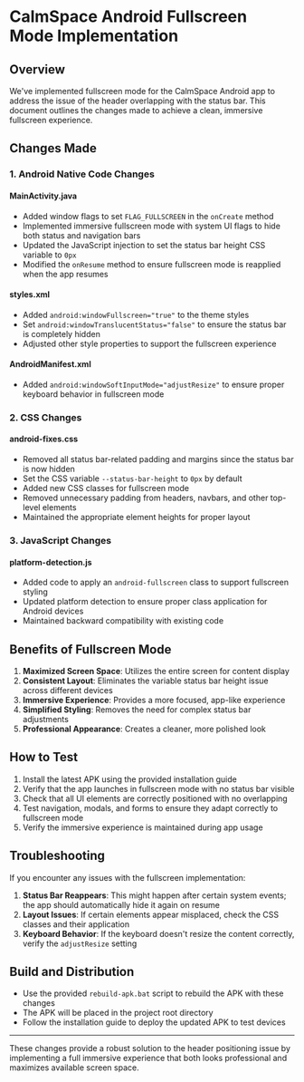# CalmSpace Android Fullscreen Mode Implementation

## Overview

We've implemented fullscreen mode for the CalmSpace Android app to address the issue of the header overlapping with the status bar. This document outlines the changes made to achieve a clean, immersive fullscreen experience.

## Changes Made

### 1. Android Native Code Changes

#### MainActivity.java
- Added window flags to set `FLAG_FULLSCREEN` in the `onCreate` method
- Implemented immersive fullscreen mode with system UI flags to hide both status and navigation bars
- Updated the JavaScript injection to set the status bar height CSS variable to `0px`
- Modified the `onResume` method to ensure fullscreen mode is reapplied when the app resumes

#### styles.xml
- Added `android:windowFullscreen="true"` to the theme styles
- Set `android:windowTranslucentStatus="false"` to ensure the status bar is completely hidden
- Adjusted other style properties to support the fullscreen experience

#### AndroidManifest.xml
- Added `android:windowSoftInputMode="adjustResize"` to ensure proper keyboard behavior in fullscreen mode

### 2. CSS Changes

#### android-fixes.css
- Removed all status bar-related padding and margins since the status bar is now hidden
- Set the CSS variable `--status-bar-height` to `0px` by default
- Added new CSS classes for fullscreen mode
- Removed unnecessary padding from headers, navbars, and other top-level elements
- Maintained the appropriate element heights for proper layout

### 3. JavaScript Changes

#### platform-detection.js
- Added code to apply an `android-fullscreen` class to support fullscreen styling
- Updated platform detection to ensure proper class application for Android devices
- Maintained backward compatibility with existing code

## Benefits of Fullscreen Mode

1. **Maximized Screen Space**: Utilizes the entire screen for content display
2. **Consistent Layout**: Eliminates the variable status bar height issue across different devices
3. **Immersive Experience**: Provides a more focused, app-like experience
4. **Simplified Styling**: Removes the need for complex status bar adjustments
5. **Professional Appearance**: Creates a cleaner, more polished look

## How to Test

1. Install the latest APK using the provided installation guide
2. Verify that the app launches in fullscreen mode with no status bar visible
3. Check that all UI elements are correctly positioned with no overlapping
4. Test navigation, modals, and forms to ensure they adapt correctly to fullscreen mode
5. Verify the immersive experience is maintained during app usage

## Troubleshooting

If you encounter any issues with the fullscreen implementation:

1. **Status Bar Reappears**: This might happen after certain system events; the app should automatically hide it again on resume
2. **Layout Issues**: If certain elements appear misplaced, check the CSS classes and their application
3. **Keyboard Behavior**: If the keyboard doesn't resize the content correctly, verify the `adjustResize` setting

## Build and Distribution

- Use the provided `rebuild-apk.bat` script to rebuild the APK with these changes
- The APK will be placed in the project root directory
- Follow the installation guide to deploy the updated APK to test devices

---

These changes provide a robust solution to the header positioning issue by implementing a full immersive experience that both looks professional and maximizes available screen space. 
